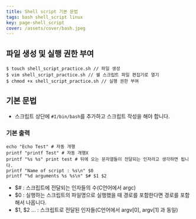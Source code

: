 ```yaml
---
title: Shell script 기본 문법
tags: bash shell_script linux
key: page-shell_script
cover: /assets/cover/bash.jpeg
---
```


## 파일 생성 및 실행 권한 부여
```console
$ touch shell_script_practice.sh // 파일 생성
$ vim shell_script_practice.sh // 쉘 스크립트 파일 편집기로 열기
$ chmod +x shell_script_practice.sh // 실행 권한 부여
```

## 기본 문법

* 스크립트 상단에 ```#I/bin/bash```를 추가하고 스크립트 작성을 해야 합니다.

### 기본 출력

```console
echo "Echo Test" # 자동 개행
printf "printf Test" # 자동 개행X
printf "%s %s" print test # 뒤에 오는 문자열들이 전달되는 인자라고 생각하면 됩니다.
printf "Name of script : %s\n" $0
printf "%d arguments %s %s\n" $# $1 $2
```

* $# : 스크립트에 전달되는 인자들의 수(C언어에서 argc)
* $0 : 실행하는 스크립트의 파일명으로 실행했을 때 경로를 포함한다면 경로를 포함해서 나옵니다.
* $1, $2 ... : 스크립트로 전달된 인자들(C언어에서 argv[0], argv[1] 과 동일)